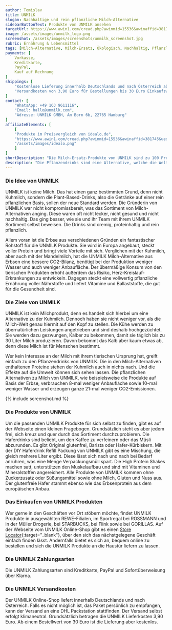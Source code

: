 ```yaml
---
author: Tomislav
title: UNMILK
slogan: Nachhaltige und rein pflanzliche Milch-Alternative
sidebarButtonText: Produkte von UNMILK ansehen
targetUrl: https://www.awin1.com/cread.php?awinmid=15536&awinaffid=381745&ued=https%3A%2F%2Fwww.idealo.de%2Fpreisvergleich%2FMainSearchProductCategory.html%3Fq%3Dunmilk
image: /assets/images/unmilk_logo.png
screenshot: /assets/images/screenshots/unmilk_screenshot.jpg
rubric: Ernährung & Lebensmittel
tags: [Milch-Alternative, Milch-Ersatz, Ökologisch, Nachhaltig, Pflanzlich]
payments: [
    Vorkasse,
    Kreditkarte,
    PayPal,
    Kauf auf Rechnung
]
shippings: [
    "Kostenlose Lieferung innerhalb Deutschlands und nach Österreich ab 30 Euro Warenwert",
    "Versandkosten von 3,90 Euro für Bestellungen bis 30 Euro Einkaufswert"
]
contact: [
    "WhatsApp: +49 163 9611116",
    "Email: hallo@unmilk.com",
    "Adresse: UNMILK GMBH, Am Born 6b, 22765 Hamburg"
]
affiliateElements: [
    [
    "Produkte im Preisvergleich von idealo.de", 
    "https://www.awin1.com/cread.php?awinmid=15536&awinaffid=381745&ued=https%3A%2F%2Fwww.idealo.de%2Fpreisvergleich%2FMainSearchProductCategory.html%3Fq%3Dunmilk", 
    "/assets/images/idealo.png"
    ]
]
shortDescription: "Die Milch-Ersatz-Produkte von UNMILK sind zu 100 Prozent pflanzlich, aber dennoch reichhaltig an Proteinen. Daneben denkt das Unternehmen auch an die Nachhaltigkeit, denn mit den pflanzlichen Milch-Alternativen lässt sich viel Wasser, Anbaufläche und CO2-Emissionen einsparen."
description: "Die Pflanzendrinks sind eine Alternative, welche die Welt ein bisschen besser machen, Schluck für Schluck. Im Sortiment gibt es Haferdrinks, Protein Shakes sowie Do-It-Yourself UNMILK. Das Ziel ist es, auch den größten Milch-Fan dazu zu bringen, zu UNMILK zu greifen."
---
```


### Die Idee von UNMILK

UNMILK ist keine Milch. Das hat einen ganz bestimmten Grund, denn nicht Kuhmilch, sondern die Plant-Based-Drinks, also die Getränke auf einer rein pflanzlichen Basis, sollen der neue Standard werden. Die Gründerin von UNMILK war nicht kompromissbereit, was das Sortiment von Milch-Alternativen anging. Diese waren oft nicht lecker, nicht gesund und nicht nachhaltig. Das ging besser, wie sie und ihr Team mit ihrem UNMILK Sortiment selbst beweisen. Die Drinks sind cremig, proteinhaltig und rein pflanzlich.

Allem voran ist die Erbse aus verschiedenen Gründen ein fantastischer Rohstoff für die UNMILK Produkte. Sie wird in Europa angebaut, steckt voller Protein und bringt viele Vorteile mit sich. Verglichen mit der Kuhmilch, aber auch mit der Mandelmilch, hat die UNMILK Milch-Alternative aus Erbsen eine bessere CO2-Bilanz, benötigt bei der Produktion weniger Wasser und auch weniger Anbaufläche. Der übermäßige Konsum von den tierischen Produkten erhöht außerdem das Risiko, Herz-Kreislauf-Erkrankungen zu entwickeln. Dagegen steckt eine vollwertig pflanzliche Ernährung voller Nährstoffe und liefert Vitamine und Ballaststoffe, die gut für die Gesundheit sind.

### Die Ziele von UNMILK

UNMILK ist kein Milchprodukt, denn es handelt sich hierbei um eine Alternative zu der Kuhmilch. Dennoch haben sie nicht weniger vor, als die Milch-Welt genau hiermit auf den Kopf zu stellen. Die Kühe werden zu übernatürlichen Leistungen angetrieben und sind deshalb hochgezüchtet. Sie werden dazu gezwungen, Kälber zu bekommen, damit sie täglich bis zu 30 Liter Milch produzieren. Davon bekommt das Kalb aber kaum etwas ab, denn diese Milch ist für Menschen bestimmt.

Wer kein Interesse an der Milch mit ihrem tierischen Ursprung hat, greift einfach zu den Pflanzendrinks von UNMILK. Die in den Milch-Alternativen enthaltenen Proteine stehen der Kuhmilch auch in nichts nach. Und die Effekte auf die Umwelt können sich sehen lassen. Die pflanzlichen Alternativen zu Milch von UNMILK, wie beispielsweise die Produkte auf Basis der Erbse, verbrauchen 8-mal weniger Anbaufläche sowie 10-mal weniger Wasser und erzeugen ganze 21-mal weniger CO2-Emissionen.

{% include screenshot.md %}

### Die Produkte von UNMILK

Um die passenden UNMILK Produkte für sich selbst zu finden, gibt es auf der Webseite einen kleinen Fragebogen. Grundsätzlich steht es aber jedem frei, sich kreuz und quer durch das Sortiment durchzuprobieren. Die Haferdrinks sind beliebt, um den Kaffee zu verfeinern oder das Müsli abzurunden. Es gibt Original glutenfrei, Barista oder Hafer-Kürbiskern.
Mit der DIY Haferdrink Refill Packung von UNMILK gibt es eine Mischung, die gleich mehrere Liter ergibt. Diese lässt sich nach und nach bei Bedarf anrühren, was eine Menge Verpackungsmüll spart. Die High Protein Shakes machen satt, unterstützen den Muskelaufbau und sind mit Vitaminen und Mineralstoffen angereichert. Alle Produkte von UNMILK kommen ohne Zuckerzusatz oder Süßungsmittel sowie ohne Milch, Gluten und Nuss aus. Der glutenfreie Hafer stammt ebenso wie das Erbsenprotein aus dem europäischen Anbau.

### Das Einkaufen von UNMILK Produkten

Wer gerne in den Geschäften vor Ort stöbern möchte, findet UNMILK Produkte in ausgewählten REWE-Filialen, im Sportregal bei ROSSMANN und in der Müller Drogerie, bei STARBUCKS, bei Flink sowie bei GORILLAS. Auf der Webseite vom UNMILK Online-Shop gibt es einen [Store Locator](https://unmilk.com/pages/stores){:target="_blank"}, über den sich das nächstgelegene Geschäft einfach finden lässt. Andernfalls bietet es sich an, bequem online zu bestellen und sich die UNMILK Produkte an die Haustür liefern zu lassen.

### Die UNMILK Zahlungsarten

Die UNMILK Zahlungsarten sind Kreditkarte, PayPal und Sofortüberweisung über Klarna.

### Die UNMILK Versandkosten

Der UNMILK Online-Shop liefert innerhalb Deutschlands und nach Österreich. Falls es nicht möglich ist, das Paket persönlich zu empfangen, kann der Versand an eine DHL Packstation stattfinden. Der Versand selbst erfolgt klimaneutral. Grundsätzlich betragen die UNMILK Lieferkosten 3,90 Euro. Ab einem Bestellwert von 30 Euro ist die Lieferung aber kostenlos.